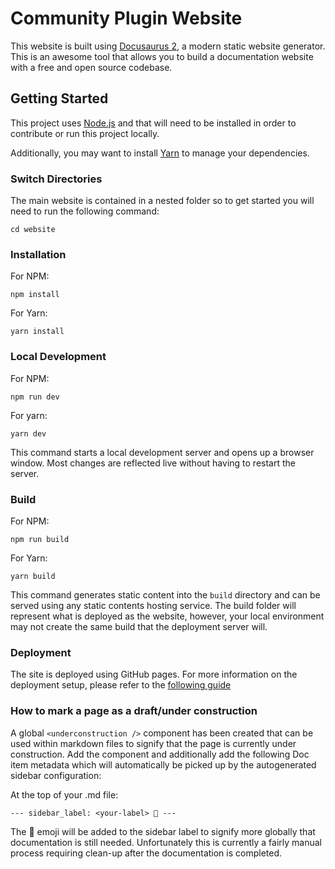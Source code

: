 # Community Plugin Website

This website is built using [Docusaurus 2](https://docusaurus.io/), a modern static website generator. This is an awesome tool that allows you to build a documentation website with a free and open source codebase.

## Getting Started

This project uses [Node.js](https://nodejs.org/) and that will need to be installed in order to contribute or run this project locally.

Additionally, you may want to install [Yarn](https://yarnpkg.com/) to manage your dependencies.

### Switch Directories

The main website is contained in a nested folder so to get started you will need to run the following command:

`cd website`

### Installation

For NPM:

`npm install`

For Yarn:

`yarn install`

### Local Development

For NPM:

`npm run dev`

For yarn:

`yarn dev`

This command starts a local development server and opens up a browser window. Most changes are reflected live without having to restart the server.

### Build

For NPM:

`npm run build`

For Yarn:

`yarn build`

This command generates static content into the `build` directory and can be served using any static contents hosting service. The build folder will represent what is deployed as the website, however, your local environment may not create the same build that the deployment server will.

### Deployment

The site is deployed using GitHub pages. For more information on the deployment setup, please refer to the [following guide](https://docusaurus.io/docs/deployment#deploying-to-github-pages)

### How to mark a page as a draft/under construction

A global `<underconstruction />` component has been created that can be used within markdown files to signify that the page is currently under construction. Add the component and additionally add the following Doc item metadata which will automatically be picked up by the autogenerated sidebar configuration:

At the top of your .md file:

`---
sidebar_label: <your-label> 🚧
---`

The 🚧 emoji will be added to the sidebar label to signify more globally that documentation is still needed. Unfortunately this is currently a fairly manual process requiring clean-up after the documentation is completed.